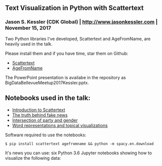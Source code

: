 ## Text Visualization in Python with Scattertext
### Jason S. Kessler (CDK Global) | http://www.jasonkessler.com |  November 15, 2017

Two Python libraries I've developed, Scattertext and AgeFromName, are heavily used in the talk.

Please install them and if you have time, star them on Github:

- [Scattertext](https://github.com/JasonKessler/scattertext)
- [AgeFromName](https://github.com/JasonKessler/agefromname)

The PowerPoint presentation is availabe in the repository as BigDataBellevueMeetup2017Kessler.pptx.

## Notebooks used in the talk:
- [Introduction to Scattertext](https://nbviewer.jupyter.org/github/JasonKessler/Scattertext-BBD2017/blob/master/Scattertext-Intro-Part-1.ipynb)
- [The truth behind fake news](https://nbviewer.jupyter.org/github/JasonKessler/Scattertext-BBD2017/blob/master/Fake-News-Analysis.ipynb)
- [Intersection of party and gender](https://nbviewer.jupyter.org/github/JasonKessler/Scattertext-BBD2017/blob/master/Scattertext-Intro-Part-2.ipynb)
- [Word representations and topical visualizations](https://nbviewer.jupyter.org/github/JasonKessler/Scattertext-BBD2017/blob/master/Scattertext-Intro-Part-3.ipynb)


Software required to use the notebooks:

`$ pip install scattertext agefromname && python -m spacy.en.download`

It's news you can use: six Python 3.6 Jupyter notebooks showing how to visualize the following data:

